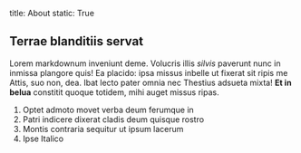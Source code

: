 title: About 
static: True

## Terrae blanditiis servat

Lorem markdownum inveniunt deme. Volucris illis *silvis* paverunt nunc in
inmissa plangore quis! Ea placido: ipsa missus inbelle ut fixerat sit ripis me Attis, suo non, dea.
Ibat lecto pater omnia nec Thestius adsueta mixta! **Et in belua** constitit
quoque totidem, mihi auget missus ripas.

1. Optet admoto movet verba deum ferumque in
2. Patri indicere dixerat cladis deum quisque rostro
3. Montis contraria sequitur ut ipsum lacerum
4. Ipse Italico
